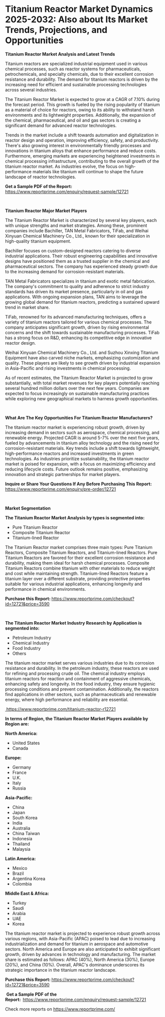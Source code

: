 <p><h1>Titanium Reactor Market Dynamics 2025-2032: Also about Its Market Trends, Projections, and Opportunities</h1></p><p><strong>Titanium Reactor Market Analysis and Latest Trends</strong></p>
<p><p>Titanium reactors are specialized industrial equipment used in various chemical processes, such as reactor systems for pharmaceuticals, petrochemicals, and specialty chemicals, due to their excellent corrosion resistance and durability. The demand for titanium reactors is driven by the increasing need for efficient and sustainable processing technologies across several industries.</p><p>The Titanium Reactor Market is expected to grow at a CAGR of 7.10% during the forecast period. This growth is fueled by the rising popularity of titanium as a material of choice for reactors, owing to its ability to withstand harsh environments and its lightweight properties. Additionally, the expansion of the chemical, pharmaceutical, and oil and gas sectors is creating a significant demand for advanced reactor technologies.</p><p>Trends in the market include a shift towards automation and digitalization in reactor design and operation, improving efficiency, safety, and productivity. There's also growing interest in environmentally friendly processes and innovations in titanium alloys that enhance performance and reduce costs. Furthermore, emerging markets are experiencing heightened investments in chemical processing infrastructure, contributing to the overall growth of the titanium reactor market. As industries evolve, the focus on high-performance materials like titanium will continue to shape the future landscape of reactor technologies.</p></p>
<p><strong>Get a Sample PDF of the Report:&nbsp;</strong> <a href="https://www.reportprime.com/enquiry/request-sample/12721?utm_campaign=2517&utm_medium=2&utm_source=Github&utm_content=ia&utm_term=19032025&utm_id=titanium-reactor">https://www.reportprime.com/enquiry/request-sample/12721</a></p>
<p>&nbsp;</p>
<p><strong>Titanium Reactor Major Market Players</strong></p>
<p><p>The Titanium Reactor Market is characterized by several key players, each with unique strengths and market strategies. Among these, prominent companies include Bachiller, TAN Metal Fabricators, TiFab, and Weihai Xinyuan Chemical Machinery Co., Ltd., known for their specialization in high-quality titanium equipment.</p><p>Bachiller focuses on custom-designed reactors catering to diverse industrial applications. Their robust engineering capabilities and innovative designs have positioned them as a trusted supplier in the chemical and pharmaceutical sectors. The company has experienced steady growth due to the increasing demand for corrosion-resistant materials.</p><p>TAN Metal Fabricators specializes in titanium and exotic metal fabrication. The company's commitment to quality and adherence to strict industry standards has driven its market presence, particularly in oil and gas applications. With ongoing expansion plans, TAN aims to leverage the growing global demand for titanium reactors, predicting a sustained upward trend in market share.</p><p>TiFab, renowned for its advanced manufacturing techniques, offers a variety of titanium reactors tailored for various chemical processes. The company anticipates significant growth, driven by rising environmental concerns and the shift towards sustainable manufacturing processes. TiFab has a strong focus on R&D, enhancing its competitive edge in innovative reactor design.</p><p>Weihai Xinyuan Chemical Machinery Co., Ltd. and Suzhou Xinxing Titanium Equipment have also carved niche markets, emphasizing customization and quality. These players are likely to see growth driven by industrial expansion in Asia-Pacific and rising investments in chemical processing.</p><p>As of recent estimates, the Titanium Reactor Market is projected to grow substantially, with total market revenues for key players potentially reaching several hundred million dollars over the next few years. Companies are expected to focus increasingly on sustainable manufacturing practices while exploring new geographical markets to harness growth opportunities.</p></p>
<p>&nbsp;</p>
<p><strong>What Are The Key Opportunities For Titanium Reactor Manufacturers?</strong></p>
<p><p>The titanium reactor market is experiencing robust growth, driven by increasing demand in sectors such as aerospace, chemical processing, and renewable energy. Projected CAGR is around 5-7% over the next five years, fueled by advancements in titanium alloy technology and the rising need for corrosion-resistant materials. Key trends include a shift towards lightweight, high-performance reactors and increased investments in green technologies. As industries prioritize sustainability, the titanium reactor market is poised for expansion, with a focus on maximizing efficiency and reducing lifecycle costs. Future outlook remains positive, emphasizing innovation and strategic partnerships for market players.</p></p>
<p><strong>Inquire or Share Your Questions If Any Before Purchasing This Report:</strong> <a href="https://www.reportprime.com/enquiry/pre-order/12721?utm_campaign=2517&utm_medium=2&utm_source=Github&utm_content=ia&utm_term=19032025&utm_id=titanium-reactor">https://www.reportprime.com/enquiry/pre-order/12721</a></p>
<p>&nbsp;</p>
<p><strong>Market Segmentation</strong></p>
<p><strong>The Titanium Reactor Market Analysis by types is segmented into:</strong></p>
<p><ul><li>Pure Titanium Reactor</li><li>Composite Titanium Reactor</li><li>Titanium-lined Reactor</li></ul></p>
<p><p>The Titanium Reactor market comprises three main types: Pure Titanium Reactors, Composite Titanium Reactors, and Titanium-lined Reactors. Pure Titanium Reactors are favored for their excellent corrosion resistance and durability, making them ideal for harsh chemical processes. Composite Titanium Reactors combine titanium with other materials to reduce weight and cost while maintaining strength. Titanium-lined Reactors feature a titanium layer over a different substrate, providing protective properties suitable for various industrial applications, enhancing longevity and performance in chemical environments.</p></p>
<p><strong>Purchase this Report:&nbsp;</strong><a href="https://www.reportprime.com/checkout?id=12721&price=3590&utm_campaign=2517&utm_medium=2&utm_source=Github&utm_content=ia&utm_term=19032025&utm_id=titanium-reactor">https://www.reportprime.com/checkout?id=12721&price=3590</a></p>
<p>&nbsp;</p>
<p><strong>The Titanium Reactor Market Industry Research by Application is segmented into:</strong></p>
<p><ul><li>Petroleum Industry</li><li>Chemical Industry</li><li>Food Industry</li><li>Others</li></ul></p>
<p><p>The titanium reactor market serves various industries due to its corrosion resistance and durability. In the petroleum industry, these reactors are used for refining and processing crude oil. The chemical industry employs titanium reactors for reaction and containment of aggressive chemicals, enhancing safety and longevity. In the food industry, they ensure hygienic processing conditions and prevent contamination. Additionally, the reactors find applications in other sectors, such as pharmaceuticals and renewable energy, where high performance and reliability are essential.</p></p>
<p><a href="https://www.reportprime.com/titanium-reactor-r12721?utm_campaign=2517&utm_medium=2&utm_source=Github&utm_content=ia&utm_term=19032025&utm_id=titanium-reactor">&nbsp;https://www.reportprime.com/titanium-reactor-r12721</a></p>
<p><strong>In terms of Region, the Titanium Reactor Market Players available by Region are:</strong></p>
<p>
    <p> <strong> North America: </strong>
        <ul>
            <li>United States</li>
            <li>Canada</li>
        </ul>
        </p> 
    <p> <strong> Europe: </strong>
        <ul>
            <li>Germany</li>
            <li>France</li>
            <li>U.K.</li>
            <li>Italy</li>
            <li>Russia</li>
        </ul>
        </p> 
    <p> <strong> Asia-Pacific: </strong>
        <ul>
            <li>China</li>
            <li>Japan</li>
            <li>South Korea</li>
            <li>India</li>
            <li>Australia</li>
            <li>China Taiwan</li>
            <li>Indonesia</li>
            <li>Thailand</li>
            <li>Malaysia</li>
        </ul>
        </p> 
    <p> <strong> Latin America: </strong>
        <ul>
            <li>Mexico</li>
            <li>Brazil</li>
            <li>Argentina Korea</li>
            <li>Colombia</li>
        </ul>
        </p> 
    <p> <strong> Middle East & Africa: </strong>
        <ul>
            <li>Turkey</li>
            <li>Saudi</li>
            <li>Arabia</li>
            <li>UAE</li>
            <li>Korea</li>
        </ul>
    </p>
    </p>
<p><p>The titanium reactor market is projected to experience robust growth across various regions, with Asia-Pacific (APAC) poised to lead due to increasing industrialization and demand for titanium in aerospace and automotive sectors. North America and Europe are also anticipated to exhibit significant growth, driven by advances in technology and manufacturing. The market share is estimated as follows: APAC (40%), North America (30%), Europe (20%), and China (10%). Overall, APAC's dominance underscores its strategic importance in the titanium reactor landscape.</p></p>
<p><strong>Purchase this Report: </strong><a href="https://www.reportprime.com/checkout?id=12721&price=3590&utm_campaign=2517&utm_medium=2&utm_source=Github&utm_content=ia&utm_term=19032025&utm_id=titanium-reactor">https://www.reportprime.com/checkout?id=12721&price=3590</a></p>
<p>&nbsp;<strong>Get a Sample PDF of the Report:&nbsp;&nbsp;</strong><a href="https://www.reportprime.com/enquiry/request-sample/12721?utm_campaign=2517&utm_medium=2&utm_source=Github&utm_content=ia&utm_term=19032025&utm_id=titanium-reactor">https://www.reportprime.com/enquiry/request-sample/12721</a></p>
<p><strong></strong></p>
<p>Check more reports on <a href="https://www.reportprime.com/?utm_campaign=2517&utm_medium=2&utm_source=Github&utm_content=ia&utm_term=19032025&utm_id=titanium-reactor">https://www.reportprime.com/</a></p>